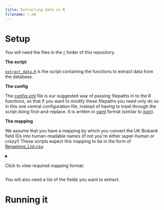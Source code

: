 ```yaml
---
title: Extracting data in R
filename: r.md
---
```


# Setup

You will need the files in the [r](https://github.com/2cjenn/UKB_database/tree/main/r) folder of this repository.

**The script**

[`extract_data.R`]() is the script containing the functions to extract data from the database.

**The config**

The [config.yml]() file is our suggested way of passing filepaths in to the R functions, so that if you want to modify these filepaths you need only do so in this one central configuration file, instead of having to trawl through the script doing find-and-replace. It is written in [yaml](https://yaml.org/) format (similar to [json](https://www.json.org/json-en.html)).

**The mapping**

We assume that you have a mapping by which you convert the UK Biobank field IDs into human-readable names (if not you're either super-human or crazy!) These scripts expect this mapping to be in the form of [Renaming_List.csv]().

<details>

<summary>

Click to view required mapping format:

</summary>

| Field_ID       | Field_Description                                | NewVarName            | Coded                                    | Notes                                                                  |
|-------------|-------------|-------------|-------------|--------------------|
| *UKB Field ID* | *Text description of the field*                  | *Human-readable name* | *Initials of person who named the field* | *Any notes*                                                            |
| eid            | Pseudonymised participant ID                     | ID                    | JC                                       | Please note this "eid" is necessary for the automated renaming process |
| 31             | Gender of participant, self-reported at baseline | BaC_Sex               | JC                                       |                                                                        |
| ...            | etc                                              |                       |                                          |                                                                        |

To be perfectly honest, the only important thing is that the UKB Field IDs are in a column titled "Field ID" and the human-readable names are in a column titled "NewVarName", but we encourage the other columns as sensible bits of info to keep there!

</details>

You will also need a list of the fields you want to extract.

# Running it

